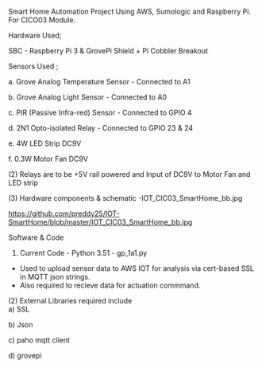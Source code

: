 Smart Home Automation Project Using AWS, Sumologic and Raspberry Pi. For CICO03 Module.

Hardware Used;

SBC - Raspberry Pi 3 & GrovePi Shield + Pi Cobbler Breakout 

Sensors Used ;

a.  Grove Analog Temperature Sensor - Connected to A1 

b. 	Grove Analog Light Sensor - Connected to A0 
 
c.	PIR (Passive Infra-red) Sensor - Connected to GPIO 4 

d.	2N1 Opto-isolated Relay - Connected to GPIO 23 & 24 

e.	4W LED Strip DC9V 

f.	0.3W Motor Fan DC9V 



(2) Relays are to be +5V rail powered and Input of DC9V to Motor Fan and LED strip 

(3) Hardware components & schematic -IOT_CIC03_SmartHome_bb.jpg

https://github.com/preddy25/IOT-SmartHome/blob/master/IOT_CIC03_SmartHome_bb.jpg

Software & Code
1.	Current Code - Python 3.51 - gp_1a1.py 

 - Used to upload sensor data to AWS IOT for analysis via cert-based SSL in MQTT json strings. 
 - Also required to recieve data for actuation commmand.

(2) External Libraries required include  
a) SSL 

b) Json 

c) paho mqtt client 

d) grovepi 

